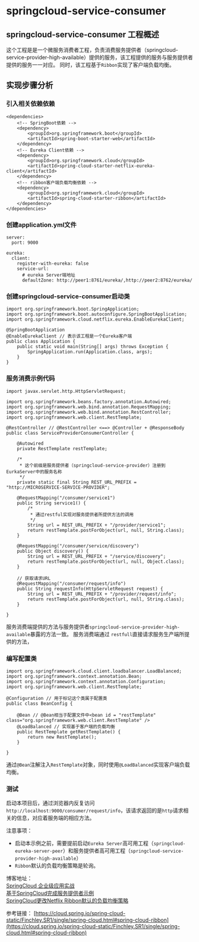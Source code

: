 # springcloud-service-consumer

## springcloud-service-consumer 工程概述
这个工程是是一个微服务消费者工程，负责消费服务提供者（springcloud-service-provider-high-available）提供的服务，该工程提供的服务与服务提供者提供的服务一一对应。
同时，该工程基于`Ribbon`实现了客户端负载均衡。

## 实现步骤分析
### 引入相关依赖依赖

```
<dependencies>
	<!-- SpringBoot依赖 -->
	<dependency>
		<groupId>org.springframework.boot</groupId>
		<artifactId>spring-boot-starter-web</artifactId>
	</dependency>
	<!-- Eureka Client依赖 -->
	<dependency>
		<groupId>org.springframework.cloud</groupId>
		<artifactId>spring-cloud-starter-netflix-eureka-client</artifactId>
	</dependency>
	<!-- ribbon客户端负载均衡依赖 -->
	<dependency>
		<groupId>org.springframework.cloud</groupId>
		<artifactId>spring-cloud-starter-ribbon</artifactId>
	</dependency>
</dependencies>
```
### 创建application.yml文件
```
server:
  port: 9000

eureka:
  client:
    register-with-eureka: false
    service-url: 
      # eureka Server端地址
      defaultZone: http://peer1:8761/eureka/,http://peer2:8762/eureka/     
```

### 创建springcloud-service-consumer启动类
```
import org.springframework.boot.SpringApplication;
import org.springframework.boot.autoconfigure.SpringBootApplication;
import org.springframework.cloud.netflix.eureka.EnableEurekaClient;

@SpringBootApplication
@EnableEurekaClient // 表示该工程是一个Eureka客户端
public class Application {
	public static void main(String[] args) throws Exception {
		SpringApplication.run(Application.class, args);
	}
}
```
### 服务消费示例代码
```
import javax.servlet.http.HttpServletRequest;

import org.springframework.beans.factory.annotation.Autowired;
import org.springframework.web.bind.annotation.RequestMapping;
import org.springframework.web.bind.annotation.RestController;
import org.springframework.web.client.RestTemplate;

@RestController // @RestController <==> @Controller + @ResponseBody
public class ServiceProviderConsumerController {

	@Autowired
	private RestTemplate restTemplate;

	/*
	 * 这个前缀是服务提供者（springcloud-service-provider）注册到EurkaServer中的服务名称
	 */
	private static final String REST_URL_PREFIX = "http://MICROSERVICE-SERVICE-PROVIDER";

	@RequestMapping("/consumer/service1")
	public String service1() {
		/*
		 * 通过restful实现对服务提供者所提供方法的调用
		 */
		String url = REST_URL_PREFIX + "/provider/service1";
		return restTemplate.postForObject(url, null, String.class);
	}

	@RequestMapping("/consumer/service/discovery")
	public Object discovery() {
		String url = REST_URL_PREFIX + "/service/discovery";
		return restTemplate.postForObject(url, null, Object.class);
	}

	// 获取请求URL
	@RequestMapping("/consumer/request/info")
	public String requestInfo(HttpServletRequest request) {
		String url = REST_URL_PREFIX + "/provider/request/info";
		return restTemplate.postForObject(url, null, String.class);
	}

}

```
服务消费端提供的方法与服务提供者`springcloud-service-provider-high-available`暴露的方法一致。
服务消费端通过	`restfull`直接请求服务生产端所提供的方法，

### 编写配置类
```
import org.springframework.cloud.client.loadbalancer.LoadBalanced;
import org.springframework.context.annotation.Bean;
import org.springframework.context.annotation.Configuration;
import org.springframework.web.client.RestTemplate;

@Configuration // 用于标记这个类属于配置类
public class BeanConfig {

	@Bean // @Bean相当于配置文件中<bean id = "restTemplate" class="org.springframework.web.client.RestTemplate" />
	@LoadBalanced // 实现基于客户端的负载均衡
	public RestTemplate getRestTemplate() {
		return new RestTemplate();
	}
	
}
```
通过`@Bean`注解注入`RestTemplate`对象，同时使用`@LoadBalanced`实现客户端负载均衡。

### 测试
启动本项目后，通过浏览器内反复访问`http://localhost:9000/consumer/request/info`，该请求返回的是`http`请求相关的信息，对应着服务端的相应方法。



注意事项：
- 启动本示例之前，需要提前启动`Eureka Server`高可用工程（`springcloud-eureka-server-peer`）和服务提供者高可用工程（`springcloud-service-provider-high-available`）
- `Ribbon`默认的负载均衡策略是轮询。



博客地址： </br>
[SpringCloud 企业级应用实战](https://blog.csdn.net/mynameissls/article/details/81150061) </br>
[基于SpringCloud完成服务提供者示例](https://blog.csdn.net/myNameIssls/article/details/81193557) <br>
[SpringCloud更改Netflix Ribbon默认的负载均衡策略](https://blog.csdn.net/myNameIssls/article/details/81455599)

参考链接：
[https://cloud.spring.io/spring-cloud-static/Finchley.SR1/single/spring-cloud.html#spring-cloud-ribbon](https://cloud.spring.io/spring-cloud-static/Finchley.SR1/single/spring-cloud.html#spring-cloud-ribbon)











